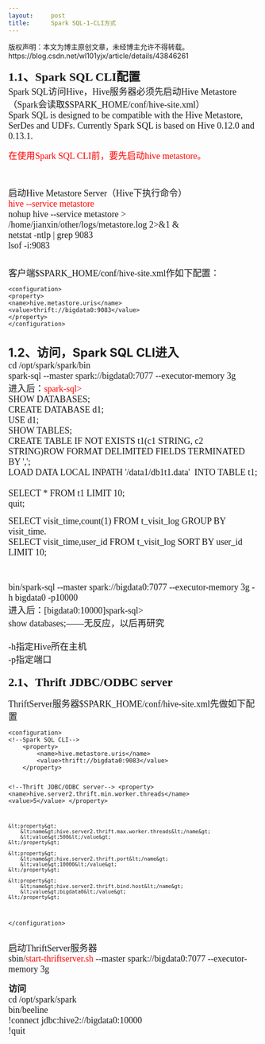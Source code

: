 ```yaml
---
layout:     post
title:      Spark SQL-1-CLI方式
---
```

<div id="article_content" class="article_content clearfix csdn-tracking-statistics" data-pid="blog" data-mod="popu_307" data-dsm="post">
								<div class="article-copyright">
					版权声明：本文为博主原创文章，未经博主允许不得转载。					https://blog.csdn.net/wl101yjx/article/details/43846261				</div>
								            <link rel="stylesheet" href="https://csdnimg.cn/release/phoenix/template/css/ck_htmledit_views-f76675cdea.css">
						<div class="htmledit_views" id="content_views">
                
<span style="font-family:'Times New Roman';"><strong><span style="font-size:24px;">1.1、Spark SQL CLI配置 </span></strong><br><span style="font-size:18px;">Spark SQL访问Hive，Hive服务器必须先启动Hive Metastore（Spark会读取$SPARK_HOME/conf/hive-site.xml）</span><br><span style="font-size:18px;">Spark SQL is designed to be compatible with the Hive Metastore, SerDes and UDFs. Currently Spark SQL is based on Hive 0.12.0 and 0.13.1.</span><br></span>
<p><span style="font-family:'Times New Roman';"><span style="font-size:18px;color:#ff0000;">在使用Spark SQL CLI前，要先启动hive metastore。</span></span></p>
<p><span style="font-family:'Times New Roman';"><span style="font-size:18px;color:#ff0000;"><br></span></span></p>
<span style="font-family:'Times New Roman';"><span style="font-size:18px;">启动Hive Metastore Server（Hive下执行命令）</span><br><span style="font-size:18px;color:#ff0000;">hive --service metastore</span><br><span style="font-size:18px;">nohup hive --service metastore &gt; /home/jianxin/other/logs/metastore.log 2&gt;&amp;1 &amp;</span><br><span style="font-size:18px;">netstat -ntlp | grep 9083</span><br><span style="font-size:18px;">lsof -i:9083</span><br><br></span>
<p><span style="font-family:'Times New Roman';"><span style="font-size:18px;">客户端$SPARK_HOME/conf/hive-site.xml作如下配置：</span></span></p>
<p><span style="font-family:'Times New Roman';"></span></p>
<pre><code class="language-html">&lt;configuration&gt;  
&lt;property&gt;  
&lt;name&gt;hive.metastore.uris&lt;/name&gt;  
&lt;value&gt;thrift://bigdata0:9083&lt;/value&gt;
&lt;/property&gt;  
&lt;/configuration&gt; </code></pre><br><strong><span style="font-size:24px;">1.2、访问，Spark SQL CLI进入</span></strong><br><span style="font-family:'Times New Roman';font-size:18px;">cd /opt/spark/spark/bin<br>
spark-sql --master spark://bigdata0:7077 --executor-memory 3g <br>
进入后：<span style="color:#ff0000;">spark-sql&gt;</span><br>
SHOW DATABASES;<br>
CREATE DATABASE d1;<br>
USE d1;<br>
SHOW TABLES;<br>
CREATE TABLE IF NOT EXISTS t1(c1 STRING, c2 STRING)ROW FORMAT DELIMITED FIELDS TERMINATED BY ',';  <br>
LOAD DATA LOCAL INPATH '/data1/db1t1.data'  INTO TABLE t1;  <br>
SELECT * FROM t1 LIMIT 10;<br>
quit;<br></span>
<p></p>
<p><span style="font-family:'Times New Roman';font-size:18px;">SELECT visit_time,count(1) FROM t_visit_log GROUP BY visit_time.<br>
SELECT visit_time,user_id FROM t_visit_log SORT BY user_id LIMIT 10; <br></span></p>
<p><span style="font-family:'Times New Roman';font-size:18px;"><br></span></p>
<p><span style="font-family:'Times New Roman';font-size:18px;">bin/spark-sql --master spark://bigdata0:7077 --executor-memory 3g -h bigdata0 -p10000<br>
进入后：[bigdata0:10000]spark-sql&gt;<br>
show databases;——无反应，以后再研究<br><br>
-h指定Hive所在主机 <br>
-p指定端口</span><br></p>
<p><span style="font-family:'Times New Roman';"><strong><span style="font-size:24px;">2.1、Thrift JDBC/ODBC server</span></strong></span></p>
<p><span style="font-family:'Times New Roman';"><span style="font-size:18px;">ThriftServer服务器$SPARK_HOME/conf/hive-site.xml先做如下配置<br></span></span></p>
<p><span style="font-family:'Times New Roman';"><span style="font-size:18px;"></span></span></p>
<pre><code class="language-java">&lt;configuration&gt;  
&lt;!--Spark SQL CLI--&gt;
    &lt;property&gt;  
        &lt;name&gt;hive.metastore.uris&lt;/name&gt;  
        &lt;value&gt;thrift://bigdata0:9083&lt;/value&gt;  
    &lt;/property&gt;  

&lt;!--Thrift JDBC/ODBC server--&gt;
    &lt;property&gt;
        &lt;name&gt;hive.server2.thrift.min.worker.threads&lt;/name&gt;
        &lt;value&gt;5&lt;/value&gt;
    &lt;/property&gt;

    &lt;property&gt;
        &lt;name&gt;hive.server2.thrift.max.worker.threads&lt;/name&gt;
        &lt;value&gt;500&lt;/value&gt;
    &lt;/property&gt;

    &lt;property&gt;
        &lt;name&gt;hive.server2.thrift.port&lt;/name&gt;
        &lt;value&gt;10000&lt;/value&gt;
    &lt;/property&gt;

    &lt;property&gt;
        &lt;name&gt;hive.server2.thrift.bind.host&lt;/name&gt;
        &lt;value&gt;bigdata0&lt;/value&gt;
    &lt;/property&gt;

&lt;/configuration&gt;</code></pre>
<p></p>
<p><span style="font-family:'Times New Roman';"><span style="font-size:18px;">启动ThriftServer服务器<br>
sbin/<span style="color:#ff0000;">start-thriftserver.sh</span> --master spark://bigdata0:7077 --executor-memory 3g<br></span></span></p>
<p><span style="font-family:'Times New Roman';"><span style="font-size:18px;"><strong>访问</strong><br>
cd /opt/spark/spark<br>
bin/beeline<br>
!connect jdbc:hive2://bigdata0:10000<br>
!quit</span></span></p>
<p><span style="font-family:'Times New Roman';"><span style="font-size:18px;"><br></span></span></p>
            </div>
                </div>